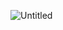 
![Untitled](https://github.com/TJ-2010/TestProject/assets/126382353/e5fa51dc-f345-4db5-bbab-ebdf073c9fc0)
